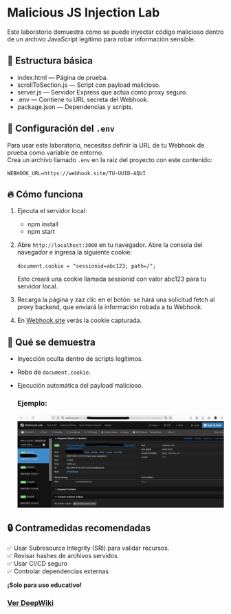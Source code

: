 # Malicious JS Injection Lab

Este laboratorio demuestra cómo se puede inyectar código malicioso dentro de un archivo JavaScript legítimo para robar información sensible.

## 📂 Estructura básica
- index.html — Página de prueba.
- scrollToSection.js — Script con payload malicioso.
- server.js — Servidor Express que actúa como proxy seguro.
- .env — Contiene tu URL secreta del Webhook.
- package.json — Dependencias y scripts.

## 📄 Configuración del `.env`

Para usar este laboratorio, necesitas definir la URL de tu Webhook de prueba como variable de entorno.  
Crea un archivo llamado `.env` en la raíz del proyecto con este contenido:

```env
WEBHOOK_URL=https://webhook.site/TU-UUID-AQUI
```

## 🔥 Cómo funciona

1. Ejecuta el servidor local:
    - npm install
    - npm start
2. Abre `http://localhost:3000` en tu navegador. 
Abre la consola del navegador e ingresa la siguiente cookie: 

     ```document.cookie = "sessionid=abc123; path=/";``` 

    Esto creará una cookie llamada sessionid con valor abc123 para tu servidor local.

3.  Recarga la página y zaz clic en el botón: se hará una solicitud fetch al proxy backend, que enviará la información robada a tu Webhook.
4. En [Webhook.site](https://webhook.site) verás la cookie capturada.

## 🚩 Qué se demuestra

- Inyección oculta dentro de scripts legítimos.
- Robo de `document.cookie`.
- Ejecución automática del payload malicioso.

    ### Ejemplo: 

    ![Caso ejemplo](img/ejemplo.png)

## 🔒 Contramedidas recomendadas

✅ Usar Subresource Integrity (SRI) para validar recursos.  
✅ Revisar hashes de archivos servidos  
✅ Usar CI/CD seguro  
✅ Controlar dependencias externas

**¡Solo para uso educativo!**

### [Ver DeepWiki](https://deepwiki.com/Gonzalo-CR/Malicious_JS_Injection_Lab) 


